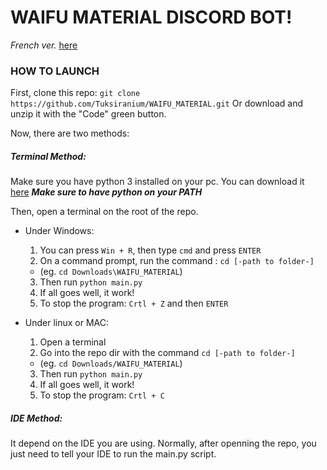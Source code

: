 # WAIFU MATERIAL DISCORD BOT! 

*French ver.* [here](README-FR.md)

### HOW TO LAUNCH

First, clone this repo: `git clone https://github.com/Tuksiranium/WAIFU_MATERIAL.git`
Or download and unzip it with the "Code" green button.

Now, there are two methods:

##### Terminal Method:

Make sure you have python 3 installed on your pc.
You can download it [here](https://www.python.org/downloads/)
***Make sure to have python on your PATH***

Then, open a terminal on the root of the repo.

- Under Windows:
  1. You can press `Win + R`, then type `cmd` and press `ENTER`
  2. On a command prompt, run the command : `cd [-path to folder-]`
    - (eg. `cd Downloads\WAIFU_MATERIAL`)
  3. Then run `python main.py`
  4. If all goes well, it work!
  5. To stop the program: `Crtl + Z` and then `ENTER`

- Under linux or MAC:
  1. Open a terminal
  2. Go into the repo dir with the command `cd [-path to folder-]`
    - (eg. `cd Downloads/WAIFU_MATERIAL`)
  3. Then run `python main.py`
  4. If all goes well, it work!
  5. To stop the program: `Crtl + C`

##### IDE Method:

It depend on the IDE you are using.
Normally, after openning the repo, you just need to tell your IDE to run the main.py script.
